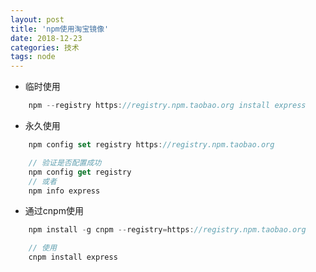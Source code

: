 ```yaml
---
layout: post
title: 'npm使用淘宝镜像'
date: 2018-12-23
categories: 技术
tags: node
---
```


* 临时使用

```javascript
    npm --registry https://registry.npm.taobao.org install express
```

* 永久使用

```javascript
    npm config set registry https://registry.npm.taobao.org

    // 验证是否配置成功
    npm config get registry
    // 或者
    npm info express

```

* 通过cnpm使用

```javascript
    npm install -g cnpm --registry=https://registry.npm.taobao.org

    // 使用
    cnpm install express

```


